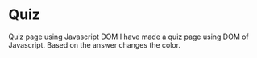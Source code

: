 # Quiz
Quiz page using Javascript DOM
I have made a quiz page using DOM of Javascript.
Based on the answer changes the color.
